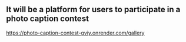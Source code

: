 ## It will be a platform for users to participate in a photo caption contest

https://photo-caption-contest-gviy.onrender.com/gallery
